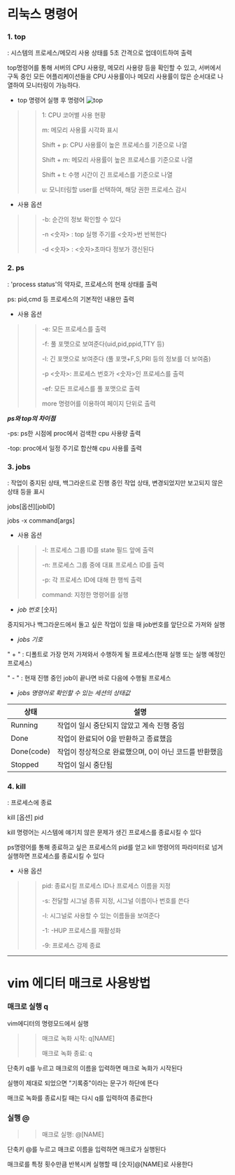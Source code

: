 # 리눅스 명령어

### 1. top
 : 시스템의 프로세스/메모리 사용 상태를 5초 간격으로 업데이트하여 출력
 
 top명령어를 통해 서버의 CPU 사용량, 메모리 사용량 등을 확인할 수 있고, 서버에서 구독 중인 모든 어플리케이션들을 CPU 사용률이나 메모리 사용률이 많은 순서대로 나열하여 모니터링이 가능하다.
 
 + top 명령어 실행 후 명령어
  ![top](https://user-images.githubusercontent.com/105877750/172046340-1ebccaa3-7280-4c70-9dfd-769ee7e6054a.PNG)

>> 1: CPU 코어별 사용 현황
>> 
>> m: 메모리 사용률 시각화 표시
>> 
>> Shift + p: CPU 사용률이 높은 프로세스를 기준으로 나열
>>
>> Shift + m: 메모리 사용률이 높은 프로세스를 기준으로 나열
>>
>> Shift + t: 수행 시간이 긴 프로세스를 기준으로 나열
>>
>> u: 모니터링할 user를 선택하여, 해당 권한 프로세스 감시

+ 사용 옵션
 
 >> -b: 순간의 정보 확인할 수 있다
 >> 
 >> -n <숫자> : top 실행 주기를 <숫자>번 반복한다
 >>
 >> -d <숫자> : <숫자>초마다 정보가 갱신된다

### 2. ps
: 'process status'의 약자로, 프로세스의 현재 상태를 출력

ps: pid,cmd 등 프로세스의 기본적인 내용만 출력

+ 사용 옵션

>> -e: 모든 프로세스를 출력
>> 
>> -f: 풀 포맷으로 보여준다(uid,pid,ppid,TTY 등)
>> 
>> -l: 긴 포맷으로 보여준다 (풀 포맷+F,S,PRI 등의 정보를 더 보여줌)
>> 
>> -p <숫자>: 프로세스 번호가 <숫자>인 프로세스를 출력
>> 
>> -ef: 모든 프로세스를 풀 포맷으로 출력
>> 
>>  more 명령어를 이용하여 페이지 단위로 출력

***ps와 top의 차이점***

 -ps: ps한 시점에 proc에서 검색한 cpu 사용량 출력
 
 -top: proc에서 일정 주기로 합산해 cpu 사용률 출력


### 3. jobs
: 작업이 중지된 상태, 백그라운드로 진행 중인 작업 상태, 변경되었지만 보고되지 않은 상태 등을 표시

jobs[옵션][jobID]

jobs -x command[args]

+ 사용 옵션

>> -l: 프로세스 그룹 ID를 state 필드 앞에 출력
>> 
>> -n: 프로세스 그룹 중에 대표 프로세스 ID를 출력
>> 
>> -p: 각 프로세스 ID에 대해 한 행씩 출력
>> 
>> command: 지정한 명령어를 실행

+ *job 번호* [숫자]

중지되거나 백그라운드에서 돌고 싶은 작업이 있을 때 job번호를 앞단으로 가져와 실행

+ *jobs 기호*

" + " : 디폴트로 가장 먼저 가져와서 수행하게 될 프로세스(현재 실행 또는 실행 예정인 프로세스)

" - " : 현재 진행 중인 job이 끝나면 바로 다음에 수행될 프로세스

+ *jobs 명령어로 확인할 수 있는 세션의 상태값*

|상태|설명|
|----|----|
|Running|작업이 일시 중단되지 않았고 계속 진행 중임|
|Done|작업이 완료되어 0을 반환하고 종료했음|
|Done(code)|작업이 정상적으로 완료했으며, 0이 아닌 코드를 반환했음|
|Stopped|작업이 일시 중단됨|

### 4. kill
: 프로세스에 종료

kill [옵션] pid

kill 명령어는 시스템에 얘기치 않은 문제가 생긴 프로세스를 종료시킬 수 있다

ps명령어를 통해 종료하고 싶은 프로세스의 pid를 얻고 kill 명령어의 파라미터로 넘겨 실행하면 프로세스를 종료시킬 수 있다

+ 사용 옵션

>> pid: 종료시킬 프로세스 ID나 프로세스 이름을 지정
>> 
>> -s: 전달할 시그널 종류 지정, 시그널 이름이나 번호를 쓴다
>> 
>> -l: 시그널로 사용할 수 있는 이름들을 보여준다
>>
>> -1: -HUP 프로세스를 재활성화 
>>
>> -9: 프로세스 강제 종료

***

# vim 에디터 매크로 사용방법

### 매크로 실행 q
 vim에디터의 명령모드에서 실행
 
 >>매크로 녹화 시작: q[NAME]
 >> 
 >>매크로 녹화 종료: q
 
 단축키 q를 누르고 매크로의 이름을 입력하면 매크로 녹화가 시작된다
 
 실행이 제대로 되었으면 "기록중"이라는 문구가 하단에 뜬다
 
 매크로 녹화를 종료시킬 때는 다시 q를 입력하여 종료한다


### 실행 @

>>매크로 실행: @[NAME]

단축키 @를 누르고 매크로 이름을 입력하면 매크로가 실행된다

매크로를 특정 횟수만큼 반복시켜 실행할 때 [숫자]@[NAME]로 사용한다
